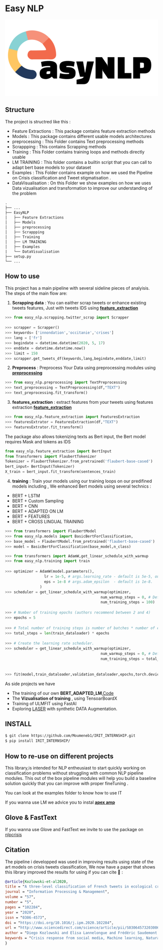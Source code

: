 # Easy NLP 

![Logo](logo_easy_nlp.png)


## Structure


The project is structred like this : 


- Feature Extractions : This package contains feature extraction methods
- Models : This package contains different usable models architectures 
- preprocessing : This Folder contains Text preprocessing methods 
- Scrappping : This contains Scrapping methods  
- Training : This Folder contains training loops and methods directly usable 
- LM TRAINING : This folder contains a builtin script that you can call to adapt bert base models to your dataset
- Examples : This Folder contains example on how we used the Pipeline on Crisis classification and Tweet stigmatisation  .
- DataVisualisation : On this Folder we show examples on how we uses Data vizualisation and transformation to improve our understanding of the problem 

```
.
├── ...
├── EasyNLP
│   ├── Feature Extractions
│   ├── Models
│   ├── preprocessing
│   ├── Scrappping
│   ├── Training 
│   ├── LM TRAINING
│   ├── Examples 
|   └── DataVisualisation
├── setup.py
└── ...
```





## How to use

This project has a main pipeline with several sideline pieces of analyisis. The steps of the main flow are:

1. __Scrapping data__ : You can eaither scrap tweets or enhance existing tweets features, Just with tweets IDS using [__feature_extraction__](Easy_NLP/scrapping)

```python 
>>> from easy_nlp.scrapping.twitter_scrap import Scrapper

>>> scrapper = Scrapper()
>>> keywords= ['innondation','occitanie','crises']
>>> lang = ['fr']
>>> begindate = datetime.datetime(2020, 5, 17)
>>> enddate = datetime.datetime.now()
>>> limit = 150
>>> scrapper.get_tweets_df(keywords,lang,begindate,enddate,limit)
```

2. __Preprocess__ : Preprocess Your Data using preprocessing modules using [__preprocessing__](Easy_NLP/preprocessing)


```python 
>>> from easy_nlp.preprocessing import TextPreprocessing
>>> text_preprocessing = TextPreprocessing(df,"TEXT")
>>> text_preprocessing.fit_transform()
```




3. __features_extraction__ : extract features from your tweets using features extraction [__feature_extraction__](Easy_NLP/feature_extraction)

```python 
>>> from easy_nlp.feature_extraction import FeaturesExtraction
>>> featuresExtrator = FeaturesExtraction(df,"TEXT")
>>> featuresExtrator.fit_transform()
```

The package also allows tokenizing texts as Bert input, the Bert model requires Mask and tokens as IDS 

```python
from easy_nlp.feature_extraction import BertInput
from Transformers import FlaubertTokenizer
Tokenizer = FlaubertTokenizer.from_pretrained('flaubert-base-cased')
bert_input= BertInput(Tokenizer)
X_train = bert_input.fit_transform(sentences_train)
```


4. __training__ : Train your models using our training loops on our predifined models including ,
We enhanced Bert models using several technics : 
-   BERT + LSTM
-   BERT + Custom Sampling 
-   BERT + CNN
-   BERT + ADAPTED ON LM 
-   BERT + FEATURES
-   BERT + CROSS LINGUAL TRAINING 

```python 
>>> from transformers import FlaubertModel
>>> from easy_nlp.models import BasicBertForClassification,
>>> base_model = FlaubertModel.from_pretrained('flaubert-base-cased')
>>> model = BasicBertForClassification(base_model,n_class)
```


```python
>>> from transformers import AdamW,get_linear_schedule_with_warmup
>>> from easy_nlp.training import train

>>> optimizer = AdamW(model.parameters(),
                  lr = 1e-5, # args.learning_rate - default is 5e-5, our notebook had 2e-5
                  eps = 1e-8 # args.adam_epsilon  - default is 1e-8.
                )
>>> scheduler = get_linear_schedule_with_warmup(optimizer, 
                                            num_warmup_steps = 0, # Default value in run_glue.py
                                            num_training_steps = 100)

>>> # Number of training epochs (authors recommend between 2 and 4)
>>> epochs = 5

>>> # Total number of training steps is number of batches * number of epochs.
>>> total_steps = len(train_dataloader) * epochs 

>>> # Create the learning rate scheduler.
>>> scheduler = get_linear_schedule_with_warmup(optimizer, 
                                            num_warmup_steps = 0, # Default value in run_glue.py
                                            num_training_steps = total_steps)


>>> fit(model,train_dataloader,validation_dataloader,epochs,torch.device('cuda'),optimizer,scheduler,criterion)
```


As side projects we have

- The training of our own __BERT_ADAPTED_LM__,[Code](Codes/deep_learning/1_design/2_word_embedding_train.ipynb)
- The __Vizualisation of training__ , using TensoarBoardX 
- Training of ULMFIT using FastAI
- Exploring [LASER](https://engineering.fb.com/ai-research/laser-multilingual-sentence-embeddings/) with synthetic DATA Augmentation.

  
## INSTALL 
 

```bash
$ git clone https://github.com/Moumeneb1/IRIT_INTERNSHIP.git
$ pip install IRIT_INTERNSHIP/
```


## How to re-use on different projects

This library,is intended for NLP entheusiast to start quickly working on classification problems without struggling with common NLP pipeline modules. This out of the box pipeline modules will help you build a baseline solution quickly that you can improve with proper fineTuning .

You can look at the examples folder to know how to use IT 

If you wanna use LM we advice you to instal [__apex amp__](https://github.com/NVIDIA/apex.git) 


## Glove & FastText

If you wanna use Glove and FastText we invite to use the package on [nlpcrisis](http://localhost:6565/notebooks/PFE/nlpcrisis/Codes/deep_learning/1_design/3_retrofitting_WE.ipynb)



## Citation

The pipeline i developped was used in improving results using state of the art models on crisis tweets classification, We now have a paper that shows this library improved the results for using if you can cite 🤗  :

```bibtex
@article{Kozlowski-et-al2020,
title = "A three-level classification of French tweets in ecological crises",
journal = "Information Processing & Management",
volume = "57",
number = "5",
pages = "102284",
year = "2020",
issn = "0306-4573",
doi = "https://doi.org/10.1016/j.ipm.2020.102284",
url = "http://www.sciencedirect.com/science/article/pii/S0306457320300650",
author = "Diego Kozlowski and Elisa Lannelongue and Frédéric Saudemont and Farah Benamara and Alda Mari and Véronique Moriceau and Abdelmoumene Boumadane",
keywords = "Crisis response from social media, Machine learning, Natural language processing, Transfer learning",
}

```
